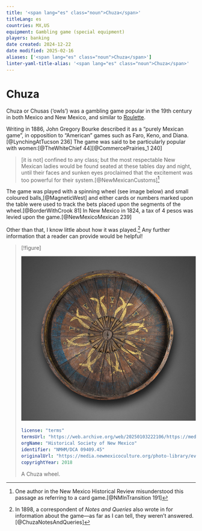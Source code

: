 ```yaml
---
title: '<span lang="es" class="noun">Chuza</span>'
titleLang: es
countries: MX,US
equipment: Gambling game (special equipment)
players: banking
date created: 2024-12-22
date modified: 2025-02-16
aliases: ['<span lang="es" class="noun">Chuza</span>']
linter-yaml-title-alias: '<span lang="es" class="noun">Chuza</span>'
---
```

# <span lang="es" class="noun">Chuza</span>

<span lang="es" class="aka noun">Chuza</span> or <span lang="es" class="aka noun">Chusas</span> (‘owls’) was a gambling game popular in the 19th century in both Mexico and New Mexico, and similar to [Roulette](games/roulette/roulette.md).

Writing in 1886, John Gregory Bourke described it as a “purely Mexican game”, in opposition to “American” games such as Faro, Keno, and Diana.[@LynchingAtTucson 236] The game was said to be particularly popular with women:[@TheWhiteChief 44][@CommercePrairies_1 240]

> [it is not] confined to any class; but the most respectable New Mexican ladies would be found seated at these tables day and night, until their faces and sunken eyes proclaimed that the excitement was too powerful for their system.[@NewMexicanCustoms][^fn0]

[^fn0]: One author in the New Mexico Historical Review misunderstood this passage as referring to a card game.[@NMInTransition 191]

The game was played with a spinning wheel (see image below) and small coloured balls,[@MagneticWest] and either cards or numbers marked upon the table were used to track the bets placed upon the segments of the wheel.[@BorderWithCrook 81] In New Mexico in 1824, a tax of 4 pesos was levied upon the game.[@NewMexicoMexican 239]

Other than that, I know little about how it was played.[^fn1] Any further information that a reader can provide would be helpful!

[^fn1]: In 1898, a correspondent of <cite>Notes and Queries</cite> also wrote in for information about the game—as far as I can tell, they weren’t answered.[@ChuzaNotesAndQueries]

> [!figure]
>
> ![An old wooden shallow cone shaped wheel with a raised rim, and a painted design on the centre.](Chuza-9409.45-resized.jpg)
>
> ```yaml
> license: "terms"
> termsUrl: "https://web.archive.org/web/20250103222106/https://media.newmexicoculture.org/policies.php?name=terms"
> orgName: "Historical Society of New Mexico"
> identifier: "NMHM/DCA 09409.45"
> originalUrl: "https://media.newmexicoculture.org/photo-library/event/file/detail/4658/4534/19"
> copyrightYear: 2018
> ```
>
> A Chuza wheel.
